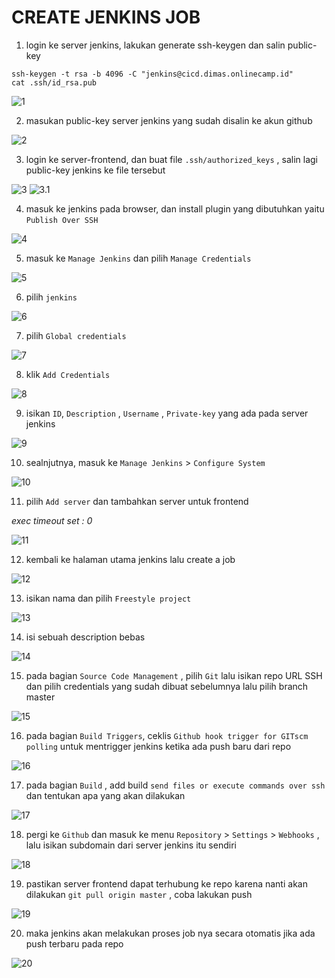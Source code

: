 # CREATE JENKINS JOB

1. login ke server jenkins, lakukan generate ssh-keygen dan salin public-key

```
ssh-keygen -t rsa -b 4096 -C "jenkins@cicd.dimas.onlinecamp.id"
cat .ssh/id_rsa.pub
```

![1](assets/01.png)

2. masukan public-key server jenkins yang sudah disalin ke akun github

![2](assets/02.png)

3. login ke server-frontend, dan buat file `.ssh/authorized_keys` , salin lagi public-key jenkins ke file tersebut

![3](assets/03.png)
![3.1](assets/04.png)

4. masuk ke jenkins pada browser, dan install plugin yang dibutuhkan yaitu `Publish Over SSH`

![4](assets/04-1.png)

5. masuk ke `Manage Jenkins` dan pilih `Manage Credentials`

![5](assets/05.png)

6. pilih `jenkins`

![6](assets/06.png)

7. pilih `Global credentials`

![7](assets/07.png)

8. klik `Add Credentials`

![8](assets/08.png)

9. isikan `ID`, `Description` , `Username` , `Private-key` yang ada pada server jenkins

![9](assets/09.png)

10. sealnjutnya, masuk ke `Manage Jenkins` > `Configure System` 

![10](assets/10.png)

11. pilih `Add server` dan tambahkan server untuk frontend

*exec timeout set : 0*

![11](assets/12.png)

12. kembali ke halaman utama jenkins lalu create a job

![12](assets/13.png)

13. isikan nama dan pilih `Freestyle project`

![13](assets/14.png)

14. isi sebuah description bebas

![14](assets/15.png)

15. pada bagian `Source Code Management` , pilih `Git` lalu isikan repo URL SSH dan pilih credentials yang sudah dibuat sebelumnya lalu pilih branch master

![15](assets/16.png)

16. pada bagian `Build Triggers`, ceklis `Github hook trigger for GITscm polling` untuk mentrigger jenkins ketika ada push baru dari repo 

![16](assets/17.png)

17. pada bagian `Build` , add build `send files or execute commands over ssh` dan tentukan apa yang akan dilakukan

![17](assets/18.png)

18. pergi ke `Github` dan masuk ke menu `Repository` > `Settings` > `Webhooks` , lalu isikan subdomain dari server jenkins itu sendiri

![18](assets/19.png)

19. pastikan server frontend dapat terhubung ke repo karena nanti akan dilakukan `git pull origin master` , coba lakukan push

![19](assets/20.png)

20. maka jenkins akan melakukan proses job nya secara otomatis jika ada push terbaru pada repo

![20](assets/21.png)
